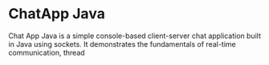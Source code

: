 <h1>ChatApp Java</h1>
<p>
  Chat App Java is a simple console-based client-server chat application built in Java using sockets. It demonstrates the fundamentals of real-time communication, thread
</p> 
